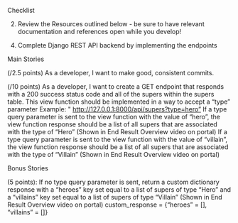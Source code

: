 Checklist

<!-- 1. Run through the Setup Setups and get your project ready to begin work. -->
2. Review the Resources outlined below - be sure to have relevant documentation and references open while you develop!
<!-- 3. Create an ERD diagramming both models for the project and submit to instruction -->
4. Complete Django REST API backend by implementing the endpoints

Main Stories
 
(/2.5 points) As a developer, I want to make good, consistent commits.  

<!-- (/2.5 points) As a developer, I want to create an ERD with two tables - Super and SuperType. 
The two tables should show all of the correct properties for both entities as well as the correct relationship between the two tables -->
 
<!-- (/2.5 points) As a developer, I want to create a SuperType model in a “super_types” app. 
Property names must be in snake_case and match the following exactly! 
type – CharField 	 -->
 
<!-- (/5 points) As a developer, I want to register the SuperType model with the admin site so I can: 
Register a new super user (python manage.py createsuperuser) 
Visit the admin site 
Seed two values (“Hero” and “Villain”) into the “super_type” table  -->
 
<!-- (/2.5 points) As a developer, I want to create a Super model in a “supers” app. 
Property names must be in snake_case and match the following exactly! 
name - CharField 
alter_ego  - CharField 
primary_ability - CharField 
secondary_ability – CharField 
catchphrase – CharField 
super_type – ForeignKey  -->
 
<!-- (/2.5 points) As a developer, I want my API to serve the “supers” app’s content on the following urls paths: 
Paths must match these exactly! 
‘127.0.0.1:8000/api/supers/' - optional params 
‘127.0.0.1:8000/api/supers/<int:pk>/’  -->
 
<!-- (/5 points) As a developer, I want to create a GET by id endpoint that does the following things: 
Accepts a value from the request’s URL (The id of the super to retrieve). 
Returns a 200 status code. 
Responds with the super in the database that has the id that was sent through the URL.  -->
 
<!-- (/5 points) As a developer, I want to create a POST endpoint that does the following things: 
Accepts a body object from the request in the form of a Super model. 
Adds the new super to the database. 
Returns a 201 status code. 
Responds with the newly created super object.  -->
 
<!-- (/5 points) As a developer, I want to create a PUT endpoint that does the following things: 
Accepts a value from the request’s URL (The id of the super to be updated). 
Accepts a body object from the request in the form of a Super model. 
Finds the super in the Super table and updates that super with the properties that were sent in the request’s body. 
Returns a 200 status code. 
Responds with the newly updated super object.  -->
 
<!-- (/5 points) As a developer, I want to create a DELETE endpoint that does the following things: 
Accepts a value from the request’s URL. 
Deletes the correct super from the database 
Returns a 204 status code (NO CONTENT).  -->
 
(/10 points) As a developer, I want to create a GET endpoint that responds with a 200 success status code and all of the supers within the supers table. 
This view function should be implemented in a way to accept a “type” parameter 
Example: " http://127.0.0.1:8000/api/supers?type=hero” 
If a type query parameter is sent to the view function with the value of “hero”, the view function response should be a list of all supers that are associated with the type of “Hero” (Shown in End Result Overview video on portal) 
If a type query parameter is sent to the view function with the value of “villain”, the view function response should be a list of all supers that are associated with the type of “Villain” (Shown in End Result Overview video on portal) 
 
 
 
Bonus Stories

(5 points): If no type query parameter is sent, return a custom dictionary response with a “heroes” key set equal to a list of supers of type “Hero” and a “villains” key set equal to a list of supers of type “Villain” (Shown in End Result Overview video on portal) 
custom_response = {“heroes” = [], “villains” = []} 
 


<!-- Setup Steps

1. Make a GitHub Repository (** with Python gitignore **)  
2. Clone down repository to local computer 
3. Open folder in VS code and create/activate a local venv 
    a. “pipenv install” 
    b. “pipenv shell” 
4. Select the correct Python interpreter for the project 
5. Install all necessary packages 
    a. “pipenv install django” 
    b. “pipenv install djangorestframework” 
    c. Windows - “pipenv install mysqlclient” 
    d. Mac - “pipenv install mysql-connector-python==8.0.26” 
6. Create an initial Django project  
    a. “django-admin startproject heroes_villains_project .” 
7. Create a local_settings.py file and import it into your settings.py file to prevent your settings from being pushed to the public repository.  
8. Cut & Paste DATABASES and SECRET_KEY from settings.py to local_settings.py. Change DATABASES to reflect the appropriate database NAME, ENGINE, USERNAME, PASSWORD, etc. 

Windows: 

	Mac: 

9. Push project to GitHub repo. 
10. Create database in MySQL Workbench 
11. Execute migrations commands 
    a. “python manage.py migrate” 
12. Create a new app for the supers, and an app for “super_types” 
    a. “python manage.py startapp supers” 
    b. “python manage.py startapp super_types” 
13. Download the Postman collection (available on your online portal) and import the collection into Postman (File > Import, then upload the file into the window that pops up).  
14. Postman will create a folder in your list of collections. This folder will contain all of the test requests that you will be building your API to successfully pass. -->
